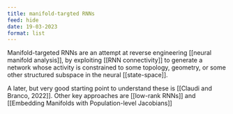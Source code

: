 ```yaml
---
title: manifold-targted RNNs
feed: hide
date: 19-03-2023
format: list
---
```



Manifold-targeted RNNs are an attempt at reverse engineering [[neural manifold analysis]], by exploiting [[RNN connectivity]] to generate a network whose activity is constrained to some topology, geometry, or some other structured subspace in the neural [[state-space]].

A later, but very good starting point to understand these is [[Claudi and Branco, 2022]]. Other key approaches are [[low-rank RNNs]] and [[Embedding Manifolds with Population-level Jacobians]]